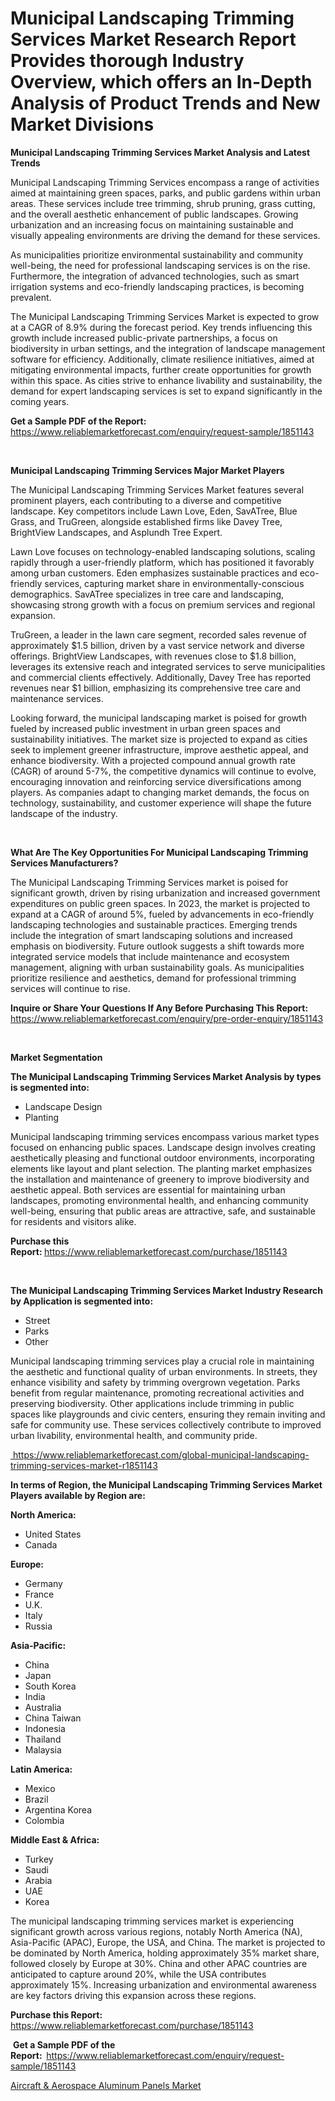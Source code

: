 <p><h1>Municipal Landscaping Trimming Services Market Research Report Provides thorough Industry Overview, which offers an In-Depth Analysis of Product Trends and New Market Divisions</h1></p><p><strong>Municipal Landscaping Trimming Services Market Analysis and Latest Trends</strong></p>
<p><p>Municipal Landscaping Trimming Services encompass a range of activities aimed at maintaining green spaces, parks, and public gardens within urban areas. These services include tree trimming, shrub pruning, grass cutting, and the overall aesthetic enhancement of public landscapes. Growing urbanization and an increasing focus on maintaining sustainable and visually appealing environments are driving the demand for these services. </p><p>As municipalities prioritize environmental sustainability and community well-being, the need for professional landscaping services is on the rise. Furthermore, the integration of advanced technologies, such as smart irrigation systems and eco-friendly landscaping practices, is becoming prevalent. </p><p>The Municipal Landscaping Trimming Services Market is expected to grow at a CAGR of 8.9% during the forecast period. Key trends influencing this growth include increased public-private partnerships, a focus on biodiversity in urban settings, and the integration of landscape management software for efficiency. Additionally, climate resilience initiatives, aimed at mitigating environmental impacts, further create opportunities for growth within this space. As cities strive to enhance livability and sustainability, the demand for expert landscaping services is set to expand significantly in the coming years.</p></p>
<p><strong>Get a Sample PDF of the Report:&nbsp;</strong> <a href="https://www.reliablemarketforecast.com/enquiry/request-sample/1851143?utm_campaign=3081&utm_medium=2&utm_source=Github&utm_content=ia&utm_term=26032025&utm_id=municipal-landscaping-trimming-services">https://www.reliablemarketforecast.com/enquiry/request-sample/1851143</a></p>
<p>&nbsp;</p>
<p><strong>Municipal Landscaping Trimming Services Major Market Players</strong></p>
<p><p>The Municipal Landscaping Trimming Services Market features several prominent players, each contributing to a diverse and competitive landscape. Key competitors include Lawn Love, Eden, SavATree, Blue Grass, and TruGreen, alongside established firms like Davey Tree, BrightView Landscapes, and Asplundh Tree Expert. </p><p>Lawn Love focuses on technology-enabled landscaping solutions, scaling rapidly through a user-friendly platform, which has positioned it favorably among urban customers. Eden emphasizes sustainable practices and eco-friendly services, capturing market share in environmentally-conscious demographics. SavATree specializes in tree care and landscaping, showcasing strong growth with a focus on premium services and regional expansion.</p><p>TruGreen, a leader in the lawn care segment, recorded sales revenue of approximately $1.5 billion, driven by a vast service network and diverse offerings. BrightView Landscapes, with revenues close to $1.8 billion, leverages its extensive reach and integrated services to serve municipalities and commercial clients effectively. Additionally, Davey Tree has reported revenues near $1 billion, emphasizing its comprehensive tree care and maintenance services.</p><p>Looking forward, the municipal landscaping market is poised for growth fueled by increased public investment in urban green spaces and sustainability initiatives. The market size is projected to expand as cities seek to implement greener infrastructure, improve aesthetic appeal, and enhance biodiversity. With a projected compound annual growth rate (CAGR) of around 5-7%, the competitive dynamics will continue to evolve, encouraging innovation and reinforcing service diversifications among players. As companies adapt to changing market demands, the focus on technology, sustainability, and customer experience will shape the future landscape of the industry.</p></p>
<p>&nbsp;</p>
<p><strong>What Are The Key Opportunities For Municipal Landscaping Trimming Services Manufacturers?</strong></p>
<p><p>The Municipal Landscaping Trimming Services market is poised for significant growth, driven by rising urbanization and increased government expenditures on public green spaces. In 2023, the market is projected to expand at a CAGR of around 5%, fueled by advancements in eco-friendly landscaping technologies and sustainable practices. Emerging trends include the integration of smart landscaping solutions and increased emphasis on biodiversity. Future outlook suggests a shift towards more integrated service models that include maintenance and ecosystem management, aligning with urban sustainability goals. As municipalities prioritize resilience and aesthetics, demand for professional trimming services will continue to rise.</p></p>
<p><strong>Inquire or Share Your Questions If Any Before Purchasing This Report:</strong> <a href="https://www.reliablemarketforecast.com/enquiry/pre-order-enquiry/1851143?utm_campaign=3081&utm_medium=2&utm_source=Github&utm_content=ia&utm_term=26032025&utm_id=municipal-landscaping-trimming-services">https://www.reliablemarketforecast.com/enquiry/pre-order-enquiry/1851143</a></p>
<p>&nbsp;</p>
<p><strong>Market Segmentation</strong></p>
<p><strong>The Municipal Landscaping Trimming Services Market Analysis by types is segmented into:</strong></p>
<p><ul><li>Landscape Design</li><li>Planting</li></ul></p>
<p><p>Municipal landscaping trimming services encompass various market types focused on enhancing public spaces. Landscape design involves creating aesthetically pleasing and functional outdoor environments, incorporating elements like layout and plant selection. The planting market emphasizes the installation and maintenance of greenery to improve biodiversity and aesthetic appeal. Both services are essential for maintaining urban landscapes, promoting environmental health, and enhancing community well-being, ensuring that public areas are attractive, safe, and sustainable for residents and visitors alike.</p></p>
<p><strong>Purchase this Report:&nbsp;</strong><a href="https://www.reliablemarketforecast.com/purchase/1851143?utm_campaign=3081&utm_medium=2&utm_source=Github&utm_content=ia&utm_term=26032025&utm_id=municipal-landscaping-trimming-services">https://www.reliablemarketforecast.com/purchase/1851143</a></p>
<p>&nbsp;</p>
<p><strong>The Municipal Landscaping Trimming Services Market Industry Research by Application is segmented into:</strong></p>
<p><ul><li>Street</li><li>Parks</li><li>Other</li></ul></p>
<p><p>Municipal landscaping trimming services play a crucial role in maintaining the aesthetic and functional quality of urban environments. In streets, they enhance visibility and safety by trimming overgrown vegetation. Parks benefit from regular maintenance, promoting recreational activities and preserving biodiversity. Other applications include trimming in public spaces like playgrounds and civic centers, ensuring they remain inviting and safe for community use. These services collectively contribute to improved urban livability, environmental health, and community pride.</p></p>
<p><a href="https://www.reliablemarketforecast.com/global-municipal-landscaping-trimming-services-market-r1851143?utm_campaign=3081&utm_medium=2&utm_source=Github&utm_content=ia&utm_term=26032025&utm_id=municipal-landscaping-trimming-services">&nbsp;https://www.reliablemarketforecast.com/global-municipal-landscaping-trimming-services-market-r1851143</a></p>
<p><strong>In terms of Region, the Municipal Landscaping Trimming Services Market Players available by Region are:</strong></p>
<p>
    <p> <strong> North America: </strong>
        <ul>
            <li>United States</li>
            <li>Canada</li>
        </ul>
        </p> 
    <p> <strong> Europe: </strong>
        <ul>
            <li>Germany</li>
            <li>France</li>
            <li>U.K.</li>
            <li>Italy</li>
            <li>Russia</li>
        </ul>
        </p> 
    <p> <strong> Asia-Pacific: </strong>
        <ul>
            <li>China</li>
            <li>Japan</li>
            <li>South Korea</li>
            <li>India</li>
            <li>Australia</li>
            <li>China Taiwan</li>
            <li>Indonesia</li>
            <li>Thailand</li>
            <li>Malaysia</li>
        </ul>
        </p> 
    <p> <strong> Latin America: </strong>
        <ul>
            <li>Mexico</li>
            <li>Brazil</li>
            <li>Argentina Korea</li>
            <li>Colombia</li>
        </ul>
        </p> 
    <p> <strong> Middle East & Africa: </strong>
        <ul>
            <li>Turkey</li>
            <li>Saudi</li>
            <li>Arabia</li>
            <li>UAE</li>
            <li>Korea</li>
        </ul>
    </p>
    </p>
<p><p>The municipal landscaping trimming services market is experiencing significant growth across various regions, notably North America (NA), Asia-Pacific (APAC), Europe, the USA, and China. The market is projected to be dominated by North America, holding approximately 35% market share, followed closely by Europe at 30%. China and other APAC countries are anticipated to capture around 20%, while the USA contributes approximately 15%. Increasing urbanization and environmental awareness are key factors driving this expansion across these regions.</p></p>
<p><strong>Purchase this Report: </strong><a href="https://www.reliablemarketforecast.com/purchase/1851143?utm_campaign=3081&utm_medium=2&utm_source=Github&utm_content=ia&utm_term=26032025&utm_id=municipal-landscaping-trimming-services">https://www.reliablemarketforecast.com/purchase/1851143</a></p>
<p>&nbsp;<strong>Get a Sample PDF of the Report:&nbsp;&nbsp;</strong><a href="https://www.reliablemarketforecast.com/enquiry/request-sample/1851143?utm_campaign=3081&utm_medium=2&utm_source=Github&utm_content=ia&utm_term=26032025&utm_id=municipal-landscaping-trimming-services">https://www.reliablemarketforecast.com/enquiry/request-sample/1851143</a></p>
<p><strong></strong></p>
<p><p><a href="https://github.com/saklpelzami95/Market-Research-Report-List-1/blob/main/aircraft-aerospace-aluminum-panels-market.md?utm_campaign=3081&utm_medium=2&utm_source=Github&utm_content=ia&utm_term=26032025&utm_id=municipal-landscaping-trimming-services">Aircraft & Aerospace Aluminum Panels Market</a></p></p>